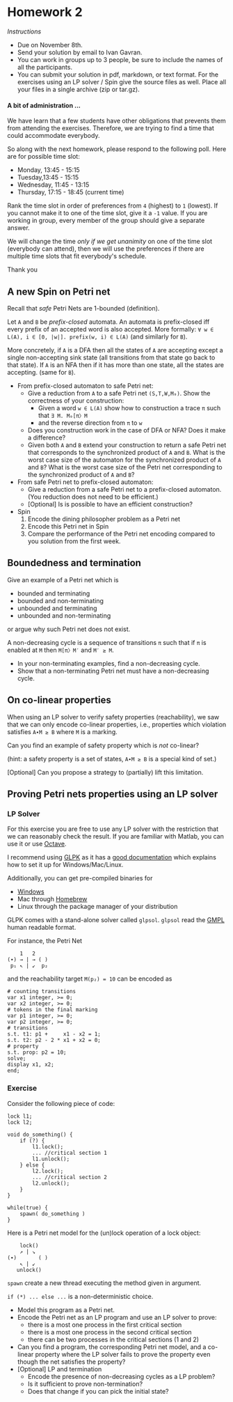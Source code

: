 # Homework 2

_Instructions_
* Due on November 8th.
* Send your solution by email to Ivan Gavran.
* You can work in groups up to 3 people, be sure to include the names of all the participants.
* You can submit your solution in pdf, markdown, or text format. For the exercises using an LP solver / Spin give the source files as well. Place all your files in a single archive (zip or tar.gz).

#### A bit of administration ...

We have learn that a few students have other obligations that prevents them from attending the exercises.
Therefore, we are trying to find a time that could accommodate everybody.

So along with the next homework, please respond to the following poll.
Here are for possible time slot:

* Monday, 13:45 - 15:15
* Tuesday,13:45 - 15:15
* Wednesday, 11:45 - 13:15
* Thursday, 17:15 - 18:45 (current time)

Rank the time slot in order of preferences from `4` (highest) to `1` (lowest).
If you cannot make it to one of the time slot, give it a `-1` value.
If you are working in group, every member of the group should give a separate answer.

We will change the time _only if we get unanimity_ on one of the time slot (everybody can attend), then we will use the preferences if there are multiple time slots that fit everybody's schedule.

Thank you

## A new Spin on Petri net

Recall that _safe_ Petri Nets are 1-bounded (definition).

Let `A` and `B` be  _prefix-closed_ automata.
An automata is prefix-closed iff every prefix of an accepted word is also accepted.
More formally: `∀ w ∈ L(A), i ∈ [0, |w|]. prefix(w, i) ∈ L(A)` (and similarly for `B`).

More concretely, if `A` is a DFA then all the states of `A` are accepting except a single non-accepting sink state (all transitions from that state go back to that state).
If `A` is an NFA then if it has more than one state, all the states are accepting.
(same for `B`).

* From prefix-closed automaton to safe Petri net:
  - Give a reduction from `A` to a safe Petri net `(S,T,W,M₀)`.
    Show the correctness of your construction:
    * Given a word `w ∈ L(A)` show how to construction a trace `π` such that `∃ M. M₀[π〉M`
    * and the reverse direction from `π` to `w`
  - Does you construction work in the case of DFA or NFA?
    Does it make a difference?
  - Given both `A` and `B` extend your construction to return a safe Petri net that corresponds to the synchronized product of `A` and `B`.
    What is the worst case size of the automaton for the synchronized product of `A` and `B`?
    What is the worst case size of the Petri net corresponding to the synchronized product of `A` and `B`?
* From safe Petri net to prefix-closed automaton:
  - Give a reduction from a safe Petri net to a prefix-closed automaton.
    (You reduction does not need to be efficient.)
  - [Optional] Is is possible to have an efficient construction?
* Spin
  1. Encode the dining philosopher problem as a Petri net
  2. Encode this Petri net in Spin
  3. Compare the performance of the Petri net encoding compared to you solution from the first week.


## Boundedness and termination

Give an example of a Petri net which is
* bounded and terminating
* bounded and non-terminating
* unbounded and terminating
* unbounded and non-terminating

or argue why such Petri net does not exist.

A non-decreasing cycle is a sequence of transitions `π` such that if `π` is enabled at `M` then `M[π〉M′` and `M′ ≥ M`.
* In your non-terminating examples, find a non-decreasing cycle.
* Show that a non-terminating Petri net must have a non-decreasing cycle.


## On co-linear properties

When using an LP solver to verify safety properties (reachability), we saw that we can only encode co-linear properties, i.e., properties which violation satisfies `A∙M ≥ B` where `M` is a marking.

Can you find an example of safety property which is _not_ co-linear?

(hint: a safety property is a set of states, `A∙M ≥ B` is a special kind of set.)

[Optional] Can you propose a strategy to (partially) lift this limitation.


## Proving Petri nets properties using an LP solver

### LP Solver

For this exercise you are free to use any LP solver with the restriction that we can reasonably check the result.
If you are familiar with Matlab, you can use it or use [Octave](https://www.gnu.org/software/octave/).

I recommend using [GLPK](https://www.gnu.org/software/glpk/) as it has a [good documentation](https://en.wikibooks.org/wiki/GLPK) which explains how to set it up for Windows/Mac/Linux.

Additionally, you can get pre-compiled binaries for
* [Windows](http://winglpk.sourceforge.net/)
* Mac through [Homebrew](https://brew.sh/)
* Linux through the package manager of your distribution

GLPK comes with a stand-alone solver called `glpsol`.
`glpsol` read the [GMPL](https://en.wikibooks.org/wiki/GLPK/GMPL_%28MathProg%29) human readable format.

For instance, the Petri Net
```
    1   2
(∙) → | → ( )
 p₁ ↖ | ↙  p₂
```
and the reachability target `M(p₂) = 10` can be encoded as
```
# counting transitions
var x1 integer, >= 0;
var x2 integer, >= 0;
# tokens in the final marking
var p1 integer, >= 0;
var p2 integer, >= 0;
# transitions
s.t. t1: p1 +     x1 - x2 = 1;
s.t. t2: p2 - 2 * x1 + x2 = 0;
# property
s.t. prop: p2 = 10;
solve;
display x1, x2;
end;
```

### Exercise

Consider the following piece of code:
```
lock l1;
lock l2;

void do_something() {
    if (?) {
        l1.lock();
        ... //critical section 1
        l1.unlock();
    } else {
        l2.lock();
        ... //critical section 2
        l2.unlock();
    }
}

while(true) {
    spawn( do_something )
}
```

Here is a Petri net model for the (un)lock operation of a lock object:
```
    lock()
    ↗ | ↘
(∙)       ( )
    ↖ | ↙
   unlock()
```

`spawn` create a new thread executing the method given in argument.

`if (*) ... else ...` is a non-deterministic choice.

* Model this program as a Petri net.
* Encode the Petri net as an LP program and use an LP solver to prove:
  - there is a most one process in the first critical section
  - there is a most one process in the second critical section
  - there can be two processes in the critical sections (1 and 2)
* Can you find a program, the corresponding Petri net model, and a co-linear property where the LP solver fails to prove the property even though the net satisfies the property?
* [Optional] LP and termination
  - Encode the presence of non-decreasing cycles as a LP problem?
  - Is it sufficient to prove non-termination?
  - Does that change if you can pick the initial state?
